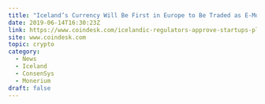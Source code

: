 ```yaml
---
title: "Iceland’s Currency Will Be First in Europe to Be Traded as E-Money"
date: 2019-06-14T16:30:23Z
link: https://www.coindesk.com/icelandic-regulators-approve-startups-plan-for-fiat-payments-on-ethereum?utm_medium=RSS&utm_source=hune
site: www.coindesk.com
topic: crypto
category:
  - News
  - Iceland
  - ConsenSys
  - Monerium
draft: false
---
```

